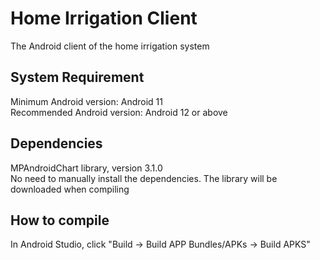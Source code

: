 # Home Irrigation Client
The Android client of the home irrigation system<br>

## System Requirement
Minimum Android version: Android 11<br>
Recommended Android version: Android 12 or above<br>

## Dependencies
MPAndroidChart library, version 3.1.0<br>
No need to manually install the dependencies. The library will be downloaded when compiling<br>

## How to compile
In Android Studio, click "Build -> Build APP Bundles/APKs -> Build APKS"<br>